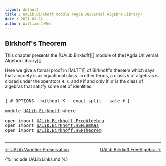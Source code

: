 ```yaml
---
layout: default
title : UALib.Birkhoff module (Agda Universal Algebra Library)
date : 2021-01-14
author: William DeMeo
---
```


## <a id="birkhoffs-theorem">Birkhoff's Theorem</a>

This chapter presents the [UALib.Birkhoff][] module of the [Agda Universal Algebra Library][].

Here we give a formal proof in [MLTT][] of Birkhoff's theorem which says that a variety is an equational class. In other terms, a class 𝒦 of algebras is closed under the operators `H`, `S`, and `P` if and only if 𝒦 is the class of algebras that satisfy some set of identities.

<pre class="Agda">

<a id="570" class="Symbol">{-#</a> <a id="574" class="Keyword">OPTIONS</a> <a id="582" class="Pragma">--without-K</a> <a id="594" class="Pragma">--exact-split</a> <a id="608" class="Pragma">--safe</a> <a id="615" class="Symbol">#-}</a>

<a id="620" class="Keyword">module</a> <a id="627" href="UALib.Birkhoff.html" class="Module">UALib.Birkhoff</a> <a id="642" class="Keyword">where</a>

<a id="649" class="Keyword">open</a> <a id="654" class="Keyword">import</a> <a id="661" href="UALib.Birkhoff.FreeAlgebra.html" class="Module">UALib.Birkhoff.FreeAlgebra</a>
<a id="688" class="Keyword">open</a> <a id="693" class="Keyword">import</a> <a id="700" href="UALib.Birkhoff.HSPLemmas.html" class="Module">UALib.Birkhoff.HSPLemmas</a>
<a id="725" class="Keyword">open</a> <a id="730" class="Keyword">import</a> <a id="737" href="UALib.Birkhoff.HSPTheorem.html" class="Module">UALib.Birkhoff.HSPTheorem</a>

</pre>

--------------------------------------

[← UALib.Varieties.Preservation](UALib.Varieties.Preservation.html)
<span style="float:right;">[UALib.Birkhoff.FreeAlgebra →](UALib.Birkhoff.FreeAlgebra.html)</span>

{% include UALib.Links.md %}
